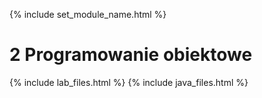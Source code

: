 {% include set_module_name.html %}
# 2 Programowanie obiektowe
{% include lab_files.html %}
{% include java_files.html %}
